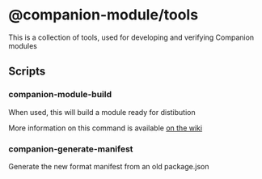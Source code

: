 # @companion-module/tools

This is a collection of tools, used for developing and verifying Companion modules

## Scripts

### companion-module-build

When used, this will build a module ready for distibution

More information on this command is available [on the wiki](https://github.com/bitfocus/companion-module-base/wiki/Module-packaging)

### companion-generate-manifest

Generate the new format manifest from an old package.json
